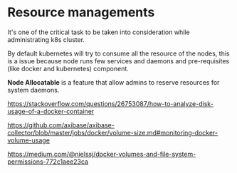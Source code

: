 # Resource managements

It's one of the critical task to be taken into consideration while administrating k8s cluster.

By default kubernetes will try to consume all the resource of the nodes, this is a issue because node runs few services and daemons and pre-requisites (like docker and kubernetes) component.

**Node Allocatable** is a feature that allow admins to reserve resources for system daemons.


https://stackoverflow.com/questions/26753087/how-to-analyze-disk-usage-of-a-docker-container

https://github.com/axibase/axibase-collector/blob/master/jobs/docker/volume-size.md#monitoring-docker-volume-usage

https://medium.com/@nielssj/docker-volumes-and-file-system-permissions-772c1aee23ca